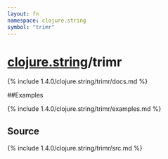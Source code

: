 ```yaml
---
layout: fn
namespace: clojure.string
symbol: "trimr"
---
```


# [clojure.string](../)/trimr

{% include 1.4.0/clojure.string/trimr/docs.md %}

##Examples

{% include 1.4.0/clojure.string/trimr/examples.md %}
## Source
{% include 1.4.0/clojure.string/trimr/src.md %}

